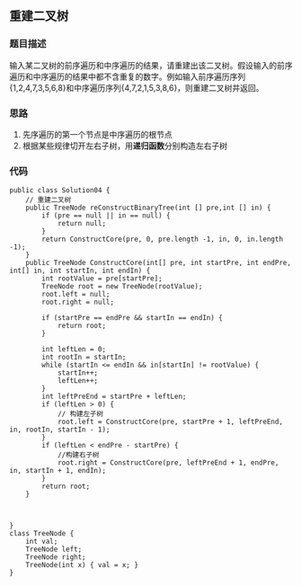 ## 重建二叉树
### 题目描述
输入某二叉树的前序遍历和中序遍历的结果，请重建出该二叉树。假设输入的前序遍历和中序遍历的结果中都不含重复的数字。例如输入前序遍历序列{1,2,4,7,3,5,6,8}和中序遍历序列{4,7,2,1,5,3,8,6}，则重建二叉树并返回。

### 思路
1. 先序遍历的第一个节点是中序遍历的根节点
2. 根据某些规律切开左右子树，用**递归函数**分别构造左右子树

### 代码
    public class Solution04 {
    	// 重建二叉树
        public TreeNode reConstructBinaryTree(int [] pre,int [] in) {
            if (pre == null || in == null) {
            	return null;
            }
            return ConstructCore(pre, 0, pre.length -1, in, 0, in.length -1);
        }
    	public TreeNode ConstructCore(int[] pre, int startPre, int endPre, int[] in, int startIn, int endIn) {
    		int rootValue = pre[startPre];
    		TreeNode root = new TreeNode(rootValue);
    		root.left = null;
    		root.right = null;
    		
    		if (startPre == endPre && startIn == endIn) {
    			return root;
    		}
    		
    		int leftLen = 0;
    		int rootIn = startIn;
    		while (startIn <= endIn && in[startIn] != rootValue) {
    			startIn++;
    			leftLen++;
    		}
    		int leftPreEnd = startPre + leftLen;
    		if (leftLen > 0) {
    			// 构建左子树
    			root.left = ConstructCore(pre, startPre + 1, leftPreEnd, in, rootIn, startIn - 1);
    		}
    		if (leftLen < endPre - startPre) {
    			//构建右子树
    			root.right = ConstructCore(pre, leftPreEnd + 1, endPre, in, startIn + 1, endIn);
    		}
    		return root;
    	}
    	
    
    
    }
    class TreeNode {
    	int val;
    	TreeNode left;
    	TreeNode right;
    	TreeNode(int x) { val = x; }
    }
